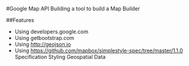 #Google Map API
Building a tool to build a Map Builder

##Features

  * Using developers.google.com
  * Using getbootstrap.com
  * Using http://geojson.io
  * Using https://github.com/mapbox/simplestyle-spec/tree/master/1.1.0 Specification Styling Geospatial Data

